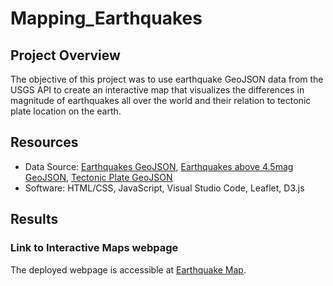 # Mapping_Earthquakes

## Project Overview
The objective of this project was to use earthquake GeoJSON data from the USGS API to create an interactive map that visualizes the differences in magnitude of earthquakes all over the world and their relation to tectonic plate location on the earth.

## Resources
- Data Source: [Earthquakes GeoJSON](https://earthquake.usgs.gov/earthquakes/feed/v1.0/summary/all_week.geojson), [Earthquakes above 4.5mag GeoJSON](https://earthquake.usgs.gov/earthquakes/feed/v1.0/summary/4.5_week.geojson), [Tectonic Plate GeoJSON](https://raw.githubusercontent.com/fraxen/tectonicplates/master/GeoJSON/PB2002_boundaries.json)
- Software: HTML/CSS, JavaScript, Visual Studio Code, Leaflet, D3.js 

## Results

### Link to Interactive Maps webpage
The deployed webpage is accessible at [Earthquake Map](https://reed-daniel.github.io/Mapping_Earthquakes/).
